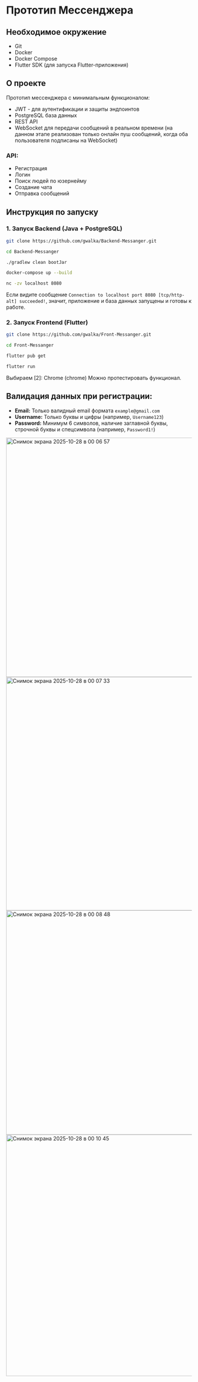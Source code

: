 # Прототип Мессенджера

## Необходимое окружение

-   Git
-   Docker
-   Docker Compose
-   Flutter SDK (для запуска Flutter-приложения)


## О проекте
Прототип мессенджера с минимальным функционалом:

-   JWT - для аутентификации и защиты эндпоинтов
-   PostgreSQL база данных
-   REST API
-   WebSocket для передачи сообщений в реальном времени (на данном этапе реализован только онлайн пуш сообщений, когда оба пользователя подписаны на WebSocket)

### API:

-   Регистрация
-   Логин
-   Поиск людей по юзернейму
-   Создание чата
-   Отправка сообщений

## Инструкция по запуску

### 1. Запуск Backend (Java + PostgreSQL)
```bash
git clone https://github.com/gwalka/Backend-Messanger.git
```
```bash
cd Backend-Messanger
```
```bash
./gradlew clean bootJar
```
```bash
docker-compose up --build
```
```bash
nc -zv localhost 8080
```
Если видите сообщение `Connection to localhost port 8080 [tcp/http-alt] succeeded!`, значит, приложение и база данных запущены и готовы к работе.

### 2. Запуск Frontend (Flutter)
```bash
git clone https://github.com/gwalka/Front-Messanger.git
```
```bash
cd Front-Messanger
```
```bash
flutter pub get
```

```bash
flutter run
```
Выбираем [2]: Chrome (chrome)
Можно протестировать функционал.

## Валидация данных при регистрации:

-   **Email:** Только валидный email формата `example@gmail.com`
-   **Username:** Только буквы и цифры (например, `Username123`)
-   **Password:** Минимум 6 символов, наличие заглавной буквы, строчной буквы и спецсимвола (например, `Password1!`)

<img width="678" height="650" alt="Снимок экрана 2025-10-28 в 00 06 57" src="https://github.com/user-attachments/assets/29374473-0cd7-410b-b187-77c2b9a9ae51" /> <img width="684" height="634" alt="Снимок экрана 2025-10-28 в 00 07 33" src="https://github.com/user-attachments/assets/f852e952-8284-47b4-9ce7-ec319515c07c" />
<img width="693" height="609" alt="Снимок экрана 2025-10-28 в 00 08 48" src="https://github.com/user-attachments/assets/5a6bdf8f-0d89-4a5b-95e5-ec93ae0bf7b6" /> <img width="978" height="656" alt="Снимок экрана 2025-10-28 в 00 10 45" src="https://github.com/user-attachments/assets/10b317b7-9912-45ba-a496-5cede574b2a7" />
